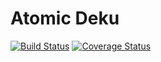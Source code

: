 # Atomic Deku

[![Build Status](https://travis-ci.org/ulrikaugustsson/atomic-deku.svg?branch=master)](https://travis-ci.org/ulrikaugustsson/atomic-deku)
[![Coverage Status](https://coveralls.io/repos/ulrikaugustsson/atomic-deku/badge.svg?branch=master&service=github)](https://coveralls.io/github/ulrikaugustsson/atomic-deku?branch=master)
